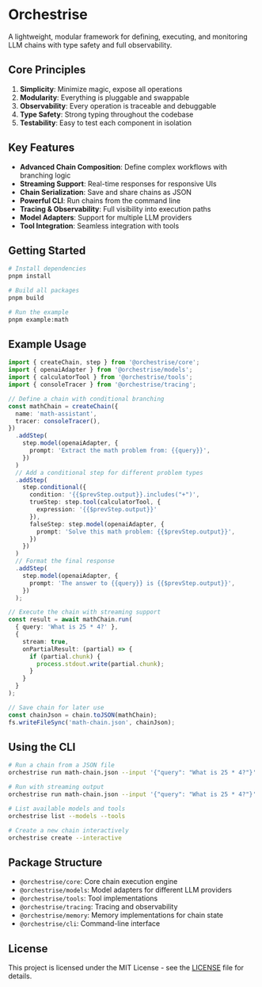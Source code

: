 # Orchestrise

A lightweight, modular framework for defining, executing, and monitoring LLM chains with type safety and full observability.

## Core Principles

1. **Simplicity**: Minimize magic, expose all operations
2. **Modularity**: Everything is pluggable and swappable
3. **Observability**: Every operation is traceable and debuggable
4. **Type Safety**: Strong typing throughout the codebase
5. **Testability**: Easy to test each component in isolation

## Key Features

- **Advanced Chain Composition**: Define complex workflows with branching logic
- **Streaming Support**: Real-time responses for responsive UIs
- **Chain Serialization**: Save and share chains as JSON
- **Powerful CLI**: Run chains from the command line
- **Tracing & Observability**: Full visibility into execution paths
- **Model Adapters**: Support for multiple LLM providers
- **Tool Integration**: Seamless integration with tools

## Getting Started

```bash
# Install dependencies
pnpm install

# Build all packages
pnpm build

# Run the example
pnpm example:math
```

## Example Usage

```typescript
import { createChain, step } from '@orchestrise/core';
import { openaiAdapter } from '@orchestrise/models';
import { calculatorTool } from '@orchestrise/tools';
import { consoleTracer } from '@orchestrise/tracing';

// Define a chain with conditional branching
const mathChain = createChain({
  name: 'math-assistant',
  tracer: consoleTracer(),
})
  .addStep(
    step.model(openaiAdapter, {
      prompt: 'Extract the math problem from: {{query}}',
    })
  )
  // Add a conditional step for different problem types
  .addStep(
    step.conditional({
      condition: '{{$prevStep.output}}.includes("+")',
      trueStep: step.tool(calculatorTool, {
        expression: '{{$prevStep.output}}'
      }),
      falseStep: step.model(openaiAdapter, {
        prompt: 'Solve this math problem: {{$prevStep.output}}',
      })
    })
  )
  // Format the final response
  .addStep(
    step.model(openaiAdapter, {
      prompt: 'The answer to {{query}} is {{$prevStep.output}}',
    })
  );

// Execute the chain with streaming support
const result = await mathChain.run(
  { query: 'What is 25 * 4?' },
  { 
    stream: true,
    onPartialResult: (partial) => {
      if (partial.chunk) {
        process.stdout.write(partial.chunk);
      }
    }
  }
);

// Save chain for later use
const chainJson = chain.toJSON(mathChain);
fs.writeFileSync('math-chain.json', chainJson);
```

## Using the CLI

```bash
# Run a chain from a JSON file
orchestrise run math-chain.json --input '{"query": "What is 25 * 4?"}'

# Run with streaming output
orchestrise run math-chain.json --input '{"query": "What is 25 * 4?"}' --stream

# List available models and tools
orchestrise list --models --tools

# Create a new chain interactively
orchestrise create --interactive
```

## Package Structure

- `@orchestrise/core`: Core chain execution engine
- `@orchestrise/models`: Model adapters for different LLM providers
- `@orchestrise/tools`: Tool implementations
- `@orchestrise/tracing`: Tracing and observability
- `@orchestrise/memory`: Memory implementations for chain state
- `@orchestrise/cli`: Command-line interface

## License

This project is licensed under the MIT License - see the [LICENSE](LICENSE) file for details. 